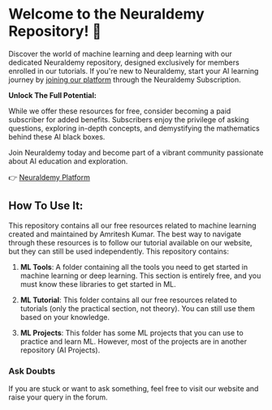 # Welcome to the Neuraldemy Repository! 🧠

Discover the world of machine learning and deep learning with our dedicated Neuraldemy repository, designed exclusively for members enrolled in our tutorials. If you're new to Neuraldemy, start your AI learning journey by [joining our platform](https://neuraldemy.com/subscription) through the Neuraldemy Subscription.

**Unlock The Full Potential:**

While we offer these resources for free, consider becoming a paid subscriber for added benefits. Subscribers enjoy the privilege of asking questions, exploring in-depth concepts, and demystifying the mathematics behind these AI black boxes. 

Join Neuraldemy today and become part of a vibrant community passionate about AI education and exploration.

👉 [Neuraldemy Platform](https://neuraldemy.com/)

## How To Use It: 

This repository contains all our free resources related to machine learning created and maintained by Amritesh Kumar. The best way to navigate through these resources is to follow our tutorial available on our website, but they can still be used independently. This repository contains:

1. **ML Tools**: A folder containing all the tools you need to get started in machine learning or deep learning. This section is entirely free, and you must know these libraries to get started in ML.

2. **ML Tutorial**: This folder contains all our free resources related to tutorials (only the practical section, not theory). You can still use them based on your knowledge.

3. **ML Projects**: This folder has some ML projects that you can use to practice and learn ML. However, most of the projects are in another repository (AI Projects).

### Ask Doubts

If you are stuck or want to ask something, feel free to visit our website and raise your query in the forum. 
